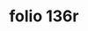 ---
layout: edition
title: folio 136r
manuscript: Florence, Biblioteca Marucelliana, Carte Rajna XIX.15
sigla: R
iip: r136r.tif
milestone: 271
---